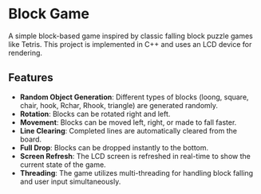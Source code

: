 # Block Game

A simple block-based game inspired by classic falling block puzzle games like Tetris. This project is implemented in C++ and uses an LCD device for rendering.

## Features

- **Random Object Generation**: Different types of blocks (loong, square, chair, hook, Rchar, Rhook, triangle) are generated randomly.
- **Rotation**: Blocks can be rotated right and left.
- **Movement**: Blocks can be moved left, right, or made to fall faster.
- **Line Clearing**: Completed lines are automatically cleared from the board.
- **Full Drop**: Blocks can be dropped instantly to the bottom.
- **Screen Refresh**: The LCD screen is refreshed in real-time to show the current state of the game.
- **Threading**: The game utilizes multi-threading for handling block falling and user input simultaneously.